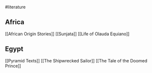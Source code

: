 #literature 
## Africa
[[African Origin Stories]]
[[Sunjata]]
[[Life of Olauda Equiano]]

## Egypt
[[Pyramid Texts]]
[[The Shipwrecked Sailor]]
[[The Tale of the Doomed Prince]]